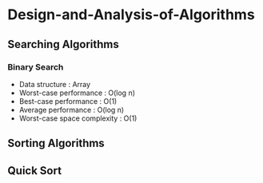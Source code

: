# Design-and-Analysis-of-Algorithms
## Searching Algorithms
### Binary Search
- Data structure	            : Array
- Worst-case performance	    : O(log n)
- Best-case performance	      : O(1)
- Average performance	        : O(log n)
- Worst-case space complexity	: O(1)

## Sorting Algorithms
## Quick Sort








